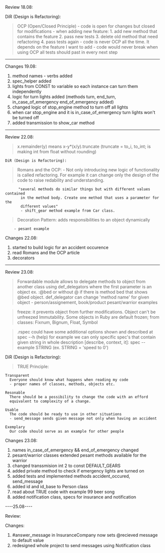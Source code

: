 Review 18.08:

DiR (Design is Refactoring):
  > OCP (Open/Closed Principle)
    - code is open for changes but closed for modifications
    - when adding new feature:
      1. add new method that contains the feature
      2. pass new tests
      3. delete old method that need refactoring
      4. pass tests again
    - code is never OCP all the time. It depends on the feature I want to add
    - code would never break when using OCP all tests should past in every next step

----------

Changes 19.08:

1.  method names - verbs added
3.  spec_helper added
4.  lights from CONST to variable so each instance
    can turn them independently
5.  logic for turn lights added
    (methods turn, end_turn, in_case_of_emergency end_of_emergency added)
6.  changed logic of stop_engine method to turn off all lights
7.  when car stop_engine and it is in_case_of_emergency
    turn lights won't be turned off
8.  added transmission to show_car method

----------

Review 22.08:
   > x.remainder(y) means x-y*(x/y).truncate
     (truncate = to_i, to_int; is making int from float without rounding)

    DiR (Design is Refactoring):
   > Romans and the OCP:
        - Not only introducing new logic of functionality is called refactoring.
          For example it can change only the design of the code to raise redability and understanding.
          
          "several methods do similar things but with different values contained
           in the method body. Create one method that uses a parameter for the
           different values"
           - shift_gear method example from Car class.           
   > Decoration Pattern:
        adds responsibilities to an object dynamically
        
        - pesant example
 
Changes 22.08:

1.  started to build logic for an accident occurence
2.  read Romans and the OCP article
3.  decorators

----------

Review 23.08:
>   Forwardable module allows to delegate methods to object from another class using def_delegators
    where the first parameter is an object ex. :@bed or without @ if there is method bed
    that shows @bed object.
    def_delegator can change 'method name' for given object
    - person/assignement, book/product pesant/warrior examples
      
>   freeze: it prevents object from further modifications. Object can't be unfreezed
    Immutability. Some objects in Ruby are default frozen;
    from classes: Fixnum, Bignum, Float, Symbol
      
>   .rspec
    could have some additional options shown and described at spec --h (help)
    for example we can only specific spec's that contain given string
    in whole description [describe, context, it]:
    spec --example STRING (ex. STRING = 'speed to 0')
      
DiR (Design is Refactoring):
>   TRUE Principle:
    
    Transparent
      Everyone should know what happens when reading my code
      - proper names of classes, methods, objects etc.
    
    Resonable
      There should be a possibility to change the code with an efford
      equivalent to complexity of a change.
    
    Usable
      The code should be ready to use in other situations
      - send_message sends given message not only when having an accident
    
    Exemplary
      Our code should serve as an example for other people
    
    
     

Changes 23.08:

1.  names in_case_of_emergency && end_of_emergency changed
2.  pesant/warrior classes extended
    pesant methods available for the warrior
3.  changed transsmision int 2 to const DEFAULT_GEARS
4.  added private method to check if emergency lights are turned on
5.  added tests and implemented methods accident_occured, send_message
6.  added id and id_base to Person class
7.  read about TRUE code with example 99 beer song
8.  added notification class, specs for insurance and notification

----25.08----

Review:
>   

Changes:

1.  #answer_message in InsuranceCompany now sets @recieved message to default value
2.  redesigned whole project to send messages using Notification class
